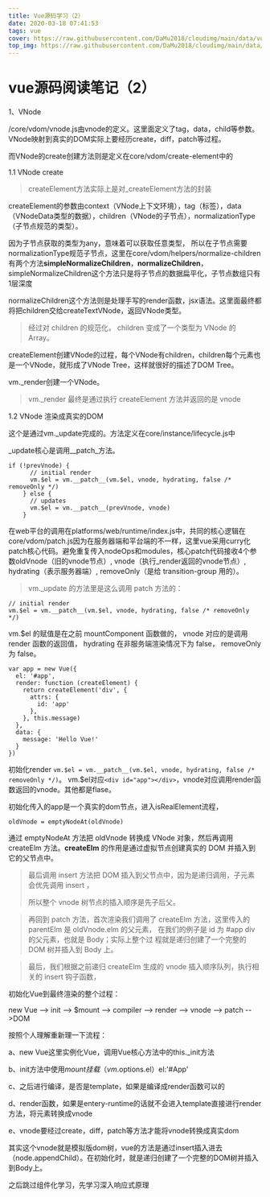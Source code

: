 ```yaml
---
title: Vue源码学习（2）
date: 2020-03-18 07:41:53
tags: vue
cover: https://raw.githubusercontent.com/DaMu2018/cloudimg/main/data/vue.png
top_img: https://raw.githubusercontent.com/DaMu2018/cloudimg/main/data/ready-to-go.jpg
---
```

# vue源码阅读笔记（2）

1、VNode

/core/vdom/vnode.js由vnode的定义。这里面定义了tag，data，child等参数。VNode映射到真实的DOM实际上要经历create，diff，patch等过程。

而VNode的create创建方法则是定义在core/vdom/create-element中的

1.1 VNode create

> createElement方法实际上是对_createElement方法的封装

createElement的参数由context（VNode上下文环境），tag（标签），data（VNodeData类型的数据），children（VNode的子节点），normalizationType（子节点规范的类型）。

因为子节点获取的类型为any，意味着可以获取任意类型， 所以在子节点需要normalizationType规范子节点，这里在core/vdom/helpers/normalize-children有两个方法**simpleNormalizeChildren**，**normalizeChildren**，simpleNormalizeChildren这个方法只是将子节点的数据扁平化，子节点数组只有1层深度

normalizeChildren这个方法则是处理手写的render函数，jsx语法。这里面最终都将把children交给createTextVNode，返回VNode类型。

> 经过对 children 的规范化， children 变成了⼀个类型为 VNode 的 Array。

createElement创建VNode的过程，每个VNode有children，children每个元素也是一个VNode，就形成了VNode Tree，这样就很好的描述了DOM Tree。

vm._render创建一个VNode。

> vm._render 最终是通过执⾏ createElement ⽅法并返回的是 vnode

1.2 VNode 渲染成真实的DOM

这个是通过vm._update完成的。方法定义在core/instance/lifecycle.js中

\_update核心是调用\_\_patch_方法。

```
if (!prevVnode) {
      // initial render
      vm.$el = vm.__patch__(vm.$el, vnode, hydrating, false /* removeOnly */)
    } else {
      // updates
      vm.$el = vm.__patch__(prevVnode, vnode)
    }
```

在web平台的调用在platforms/web/runtime/index.js中，共同的核心逻辑在core/vdom/patch.js因为在服务器端和平台端的不一样，这里vue采用curry化patch核心代码。避免重复传入nodeOps和modules，核心patch代码接收4个参数oldVnode（旧的vnode节点）, vnode（执行_render返回的vnode节点）, hydrating（表示服务器端）, removeOnly（是给 transition-group ⽤的）。

>  vm._update 的⽅法⾥是这么调⽤ patch ⽅法的：

```
// initial render 
vm.$el = vm.__patch__(vm.$el, vnode, hydrating, false /* removeOnly */)
```

vm.$el 的赋值是在之前 mountComponent 函数做的， vnode 对应的是调⽤ render 函数的返回值， hydrating 在⾮服务端渲染情况下为 false， removeOnly 为 false。

```
var app = new Vue({
  el: '#app',
  render: function (createElement) {
    return createElement('div', {
      attrs: {
        id: 'app'
      },
    }, this.message)
  },
  data: {
    message: 'Hello Vue!'
  }
})
```
初始化render
`vm.$el = vm.__patch__(vm.$el, vnode, hydrating, false /* removeOnly */)`。
vm.$el对应`<div id="app"></div>`，vnode对应调用render函数返回的vnode。其他都是flase。

初始化传入的app是一个真实的dom节点，进入isRealElement流程，

```
oldVnode = emptyNodeAt(oldVnode)
```

通过 emptyNodeAt ⽅法把 oldVnode 转换成 VNode 对象，然后再调⽤ createElm ⽅法。**createElm** 的作⽤是通过虚拟节点创建真实的 DOM 并插⼊到它的⽗节点中。

> 最后调⽤ insert ⽅法把 DOM 插⼊到⽗节点中，因为是递归调⽤，⼦元素会优先调⽤ insert ， 
>
> 所以整个 vnode 树节点的插⼊顺序是先⼦后⽗。

> 再回到 patch ⽅法，⾸次渲染我们调⽤了 createElm ⽅法，这⾥传⼊的 parentElm 是 oldVnode.elm 的⽗元素， 在我们的例⼦是 id 为 #app div 的⽗元素，也就是 Body；实际上整个过 程就是递归创建了⼀个完整的 DOM 树并插⼊到 Body 上。

> 最后，我们根据之前递归 createElm ⽣成的 vnode 插⼊顺序队列，执⾏相关的 insert 钩⼦函数，

初始化Vue到最终渲染的整个过程：

new Vue --> init --> $mount --> compiler --> render --> vnode --> patch -->DOM

按照个人理解重新理一下流程：

a、new Vue这里实例化Vue，调用Vue核心方法中的this._init方法

b、init方法中使用$mount挂载（vm.$options.el）el:'#App'

c、之后进行编译，是否是template，如果是编译成render函数可以的

d、render函数，如果是entery-runtime的话就不会进入template直接进行render方法，将元素转换成vnode

e、vnode要经过create，diff，patch等方法才能将vnode转换成真实dom

其实这个vnode就是模拟版dom树，vue的方法是通过insert插入进去（node.appendChild）。在初始化时，就是递归创建了一个完整的DOM树并插入到Body上。

之后跳过组件化学习，先学习深入响应式原理